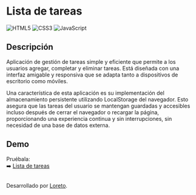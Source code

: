 # Lista de tareas

![HTML5](https://img.shields.io/badge/html5-%23E34F26.svg?style=for-the-badge&logo=html5&logoColor=white) 
![CSS3](https://img.shields.io/badge/css3-%231572B6.svg?style=for-the-badge&logo=css3&logoColor=white) 
![JavaScript](https://img.shields.io/badge/javascript-%23323330.svg?style=for-the-badge&logo=javascript&logoColor=%23F7DF1E)


## Descripción
Aplicación de gestión de tareas simple y eficiente que permite a los usuarios agregar, completar y eliminar tareas. Está diseñada con una interfaz amigable y responsiva que se adapta tanto a dispositivos de escritorio como móviles.

Una característica de esta aplicación es su implementación del almacenamiento persistente utilizando LocalStorage del navegador. Esto asegura que las tareas del usuario se mantengan guardadas y accesibles incluso después de cerrar el navegador o recargar la página, proporcionando una experiencia continua y sin interrupciones, sin necesidad de una base de datos externa.

## Demo
Pruébala: <br>
➡️ [Lista de tareas](https://loret0g.github.io/listaTareas/)



##

Desarrollado por [Loreto](https://github.com/loret0g).
